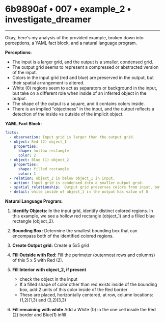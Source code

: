 # 6b9890af • 007 • example_2 • investigate_dreamer

---
Okay, here's my analysis of the provided example, broken down into perceptions, a YAML fact block, and a natural language program.

**Perceptions:**

*   The input is a larger grid, and the output is a smaller, condensed grid.
*   The output grid seems to represent a compressed or abstracted version of the input.
*   Colors in the input grid (red and blue) are preserved in the output, but their spatial arrangement is altered.
*   White (0) regions seem to act as separators or background in the input, but take on a different role when inside of an inferred object in the output.
*   The shape of the output is a square, and it contains colors inside.
* There is an implied "objectness" in the input, and the output reflects a detection of the inside vs outside of the implicit object.

**YAML Fact Block:**



```yaml
facts:
  - observation: Input grid is larger than the output grid.
  - object: Red (2) object_1
    properties:
      shape: hollow rectangle
      color: 2
  - object: Blue (1) object_2
    properties:
      shape: filled rectangle
      color: 1
  - relation: object_2 is below object_1 in input.
  - action: Input grid is condensed into a smaller output grid.
  - spatial_relationship:  Output grid preserves colors from input, but in a compressed format
  - detail: white inside of object_1 in the output has value of 0

```



**Natural Language Program:**

1.  **Identify Objects:** In the input grid, identify distinct colored regions. In this example, we see a hollow red rectangle (object\_1) and a filled blue rectangle (object\_2).

2.  **Bounding Box:** Determine the smallest bounding box that can encompass both of the identified colored regions.

3.  **Create Output grid:** Create a 5x5 grid

4.  **Fill Outside with Red:** Fill the perimeter (outermost rows and columns) of this 5 x 5 with Red (2).

5. **Fill Interior with object\_2, if present**
    *  check the object in the input
    *  If a filled shape of color other than red exists inside of the bounding box, add 2 units of this color inside of the Red border
    *  These are placed, horizontally centered, at row, column locations: (1,2)(1,3) and (3,2)(3,3)

6.  **Fill remaining with white** Add a White (0) in the one cell inside the Red (2) border and Blue(1) infill


